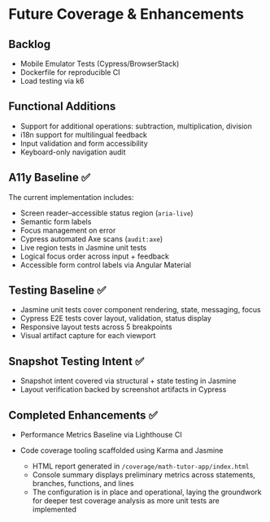 # Future Coverage & Enhancements

## Backlog

* Mobile Emulator Tests (Cypress/BrowserStack)
* Dockerfile for reproducible CI
* Load testing via k6

## Functional Additions

* Support for additional operations: subtraction, multiplication, division
* i18n support for multilingual feedback
* Input validation and form accessibility
* Keyboard-only navigation audit

## A11y Baseline ✅

The current implementation includes:

* Screen reader–accessible status region (`aria-live`)
* Semantic form labels
* Focus management on error
* Cypress automated Axe scans (`audit:axe`)
* Live region tests in Jasmine unit tests
* Logical focus order across input + feedback
* Accessible form control labels via Angular Material

## Testing Baseline ✅

* Jasmine unit tests cover component rendering, state, messaging, focus
* Cypress E2E tests cover layout, validation, status display
* Responsive layout tests across 5 breakpoints
* Visual artifact capture for each viewport

## Snapshot Testing Intent ✅

* Snapshot intent covered via structural + state testing in Jasmine
* Layout verification backed by screenshot artifacts in Cypress

## Completed Enhancements ✅

* Performance Metrics Baseline via Lighthouse CI
* Code coverage tooling scaffolded using Karma and Jasmine

  * HTML report generated in `/coverage/math-tutor-app/index.html`
  * Console summary displays preliminary metrics across statements, branches, functions, and lines
  * The configuration is in place and operational, laying the groundwork for deeper test coverage analysis as more unit tests are implemented
